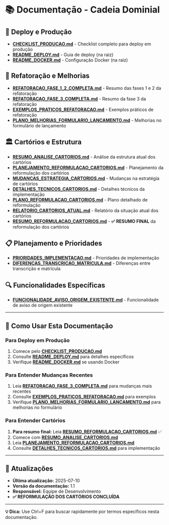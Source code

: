 # 📚 Documentação - Cadeia Dominial

## 🚀 Deploy e Produção
- **[CHECKLIST_PRODUCAO.md](CHECKLIST_PRODUCAO.md)** - Checklist completo para deploy em produção
- **[README_DEPLOY.md](../README_DEPLOY.md)** - Guia de deploy (na raiz)
- **[README_DOCKER.md](../README_DOCKER.md)** - Configuração Docker (na raiz)

## 🔧 Refatoração e Melhorias
- **[REFATORACAO_FASE_1_2_COMPLETA.md](REFATORACAO_FASE_1_2_COMPLETA.md)** - Resumo das fases 1 e 2 da refatoração
- **[REFATORACAO_FASE_3_COMPLETA.md](REFATORACAO_FASE_3_COMPLETA.md)** - Resumo da fase 3 da refatoração
- **[EXEMPLOS_PRATICOS_REFATORACAO.md](EXEMPLOS_PRATICOS_REFATORACAO.md)** - Exemplos práticos de refatoração
- **[PLANO_MELHORIAS_FORMULARIO_LANCAMENTO.md](PLANO_MELHORIAS_FORMULARIO_LANCAMENTO.md)** - Melhorias no formulário de lançamento

## 🏛️ Cartórios e Estrutura
- **[RESUMO_ANALISE_CARTORIOS.md](RESUMO_ANALISE_CARTORIOS.md)** - Análise da estrutura atual dos cartórios
- **[PLANEJAMENTO_REFORMULACAO_CARTORIOS.md](PLANEJAMENTO_REFORMULACAO_CARTORIOS.md)** - Planejamento da reformulação dos cartórios
- **[MUDANCAS_ESTRATEGIA_CARTORIOS.md](MUDANCAS_ESTRATEGIA_CARTORIOS.md)** - Mudanças na estratégia de cartórios
- **[DETALHES_TECNICOS_CARTORIOS.md](DETALHES_TECNICOS_CARTORIOS.md)** - Detalhes técnicos da implementação
- **[PLANO_REFORMULACAO_CARTORIOS.md](PLANO_REFORMULACAO_CARTORIOS.md)** - Plano detalhado de reformulação
- **[RELATORIO_CARTORIOS_ATUAL.md](RELATORIO_CARTORIOS_ATUAL.md)** - Relatório da situação atual dos cartórios
- **[RESUMO_REFORMULACAO_CARTORIOS.md](RESUMO_REFORMULACAO_CARTORIOS.md)** - **✅ RESUMO FINAL** da reformulação dos cartórios

## 📋 Planejamento e Prioridades
- **[PRIORIDADES_IMPLEMENTACAO.md](PRIORIDADES_IMPLEMENTACAO.md)** - Prioridades de implementação
- **[DIFERENCAS_TRANSCRICAO_MATRICULA.md](DIFERENCAS_TRANSCRICAO_MATRICULA.md)** - Diferenças entre transcrição e matrícula

## 🔍 Funcionalidades Específicas
- **[FUNCIONALIDADE_AVISO_ORIGEM_EXISTENTE.md](FUNCIONALIDADE_AVISO_ORIGEM_EXISTENTE.md)** - Funcionalidade de aviso de origem existente

---

## 📖 Como Usar Esta Documentação

### Para Deploy em Produção
1. Comece pelo **[CHECKLIST_PRODUCAO.md](CHECKLIST_PRODUCAO.md)**
2. Consulte **[README_DEPLOY.md](../README_DEPLOY.md)** para detalhes específicos
3. Verifique **[README_DOCKER.md](../README_DOCKER.md)** se usando Docker

### Para Entender Mudanças Recentes
1. Leia **[REFATORACAO_FASE_3_COMPLETA.md](REFATORACAO_FASE_3_COMPLETA.md)** para mudanças mais recentes
2. Consulte **[EXEMPLOS_PRATICOS_REFATORACAO.md](EXEMPLOS_PRATICOS_REFATORACAO.md)** para exemplos
3. Verifique **[PLANO_MELHORIAS_FORMULARIO_LANCAMENTO.md](PLANO_MELHORIAS_FORMULARIO_LANCAMENTO.md)** para melhorias no formulário

### Para Entender Cartórios
1. **Para resumo final:** Leia **[RESUMO_REFORMULACAO_CARTORIOS.md](RESUMO_REFORMULACAO_CARTORIOS.md)** ✅
2. Comece com **[RESUMO_ANALISE_CARTORIOS.md](RESUMO_ANALISE_CARTORIOS.md)**
3. Leia **[PLANEJAMENTO_REFORMULACAO_CARTORIOS.md](PLANEJAMENTO_REFORMULACAO_CARTORIOS.md)**
4. Consulte **[DETALHES_TECNICOS_CARTORIOS.md](DETALHES_TECNICOS_CARTORIOS.md)** para implementação

---

## 🔄 Atualizações
- **Última atualização:** 2025-07-10
- **Versão da documentação:** 1.1
- **Responsável:** Equipe de Desenvolvimento
- **✅ REFORMULAÇÃO DOS CARTÓRIOS CONCLUÍDA**

---

**💡 Dica:** Use Ctrl+F para buscar rapidamente por termos específicos nesta documentação. 